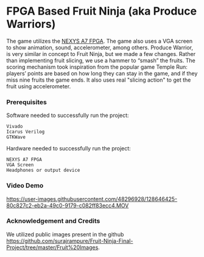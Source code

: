 # FPGA Based Fruit Ninja (aka Produce Warriors)

The game utilizes the [NEXYS A7 FPGA](https://reference.digilentinc.com/_media/nexys:nexys4:nexys4_rm.pdf). The game also uses a VGA screen to show animation, sound, accelerometer, among others. Produce Warrior, is very similar in concept to Fruit Ninja, but we made a few changes. Rather than implementing fruit slicing, we use a hammer to “smash” the fruits. The scoring mechanism took inspiration from the popular game Temple Run: players’ points are based on how long they can stay in the game, and if they miss nine fruits the game ends. It also uses real "slicing action" to get the fruit using accelerometer.

### Prerequisites

Software needed to successfully run the project:

```
Vivado
Icarus Verilog
GTKWave
```

Hardware needed to successfully run the project:

```
NEXYS A7 FPGA
VGA Screen
Headphones or output device
```
### Video Demo

https://user-images.githubusercontent.com/48296928/128646425-80c827c2-eb2a-49c0-9179-c082ff83ecc4.MOV


### Acknowledgement and Credits
We utilized public images present in the github https://github.com/surajrampure/Fruit-Ninja-Final-Project/tree/master/Fruit%20Images. 

